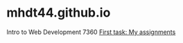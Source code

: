 # mhdt44.github.io
Intro to Web Development 7360
<a href="myassignments.html">First task: My assignments</a>
